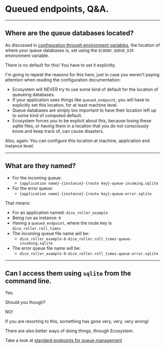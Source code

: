 # Queued endpoints, Q&A.

---
## Where are the queue databases located?

As discussed in
[configuration through environment variables](../configuration/through_environment_variables.md),
the location of where your queue databases is, set using the `ECOENV_QUEUE_DIR` environment variable.

There is no default for this! You have to set it explicitly.

I'm going to repeat the reasons for this here, just in case you weren't paying
attention when reading the configuration documentation:

- Ecosystem will NEVER try to use some kind of default for the location of queueing databases.
- If your application uses things like `queued_endpoint`, you will have to explicitly set this location, for at least machine level.
- Queue databases are simply too important to have their location left up to some kind of computed default.
- Ecosystem forces you to be explicit about this, because losing these sqlite files, or having them in a location that you do not consciously know and keep track of, can cause disasters.

Also, again:
You can configure this location at machine, application and instance level.

---
## What are they named?

- For the incoming queue:
  - `{application name}-{instance}-{route key}-queue-incoming.sqlite`
- For the error queue:
  - `{application name}-{instance}-{route key}-queue-error.sqlite`

That means:

- For an application named: `dice_roller_example`
- Being run as instance: `0`
- Having a `queued_endpoint`, where the route key is `dice_roller.roll_times`
- The incoming queue file name will be:
  - `dice_roller_example-0-dice_roller.roll_times-queue-incoming.sqlite` 
- The error queue file name will be:
  - `dice_roller_example-0-dice_roller.roll_times-queue-error.sqlite`

---
## Can I access them using `sqlite` from the command line.

Yes.

Should you though?

NO!

If you are resorting to this, something has gone very, very, very wrong!

There are also better ways of doing things, through Ecosystem.

Take a look at [standard endpoints for queue management](./standard_endpoints_for_management.md)
